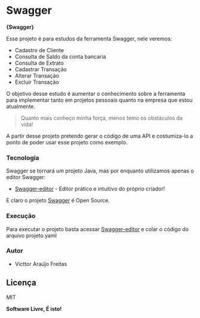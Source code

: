 <h1 class="code-line" data-line-start=0 data-line-end=1 ><a id="Swagger_0"></a>Swagger</h1>
<p class="has-line-data" data-line-start="2" data-line-end="3"><strong>{Swagger}</strong></p>
<p class="has-line-data" data-line-start="4" data-line-end="5">Esse projeto é para estudos da ferramenta Swagger, nele veremos:</p>
<ul>
<li class="has-line-data" data-line-start="5" data-line-end="6">Cadastro de Cliente</li>
<li class="has-line-data" data-line-start="6" data-line-end="7">Consulta de Saldo da conta bancaria</li>
<li class="has-line-data" data-line-start="7" data-line-end="8">Consulta de Extrato</li>
<li class="has-line-data" data-line-start="8" data-line-end="9">Cadastrar Transação</li>
<li class="has-line-data" data-line-start="9" data-line-end="10">Alterar Transação</li>
<li class="has-line-data" data-line-start="10" data-line-end="11">Excluir Transação</li>
</ul>
<p class="has-line-data" data-line-start="14" data-line-end="15">O objetivo desse estudo é aumentar o conhecimento sobre a ferramenta para implementar tanto em projetos pessoais quanto na empresa que estou atualmente.</p>
<blockquote>
<p class="has-line-data" data-line-start="16" data-line-end="17">Quanto mais conheço minha força, menos temo os obstáculos da vida!</p>
</blockquote>
<p class="has-line-data" data-line-start="18" data-line-end="19">A partir desse projeto pretendo gerar o código de uma API e costumiza-lo a ponto de poder usar esse projeto como exemplo.</p>
<h3 class="code-line" data-line-start=20 data-line-end=21 ><a id="Tecnologia_20"></a>Tecnologia</h3>
<p class="has-line-data" data-line-start="22" data-line-end="23">Swagger se tornará um projeto Java, mas por enquanto utilizamos apenas o editor Swagger:</p>
<ul>
<li class="has-line-data" data-line-start="24" data-line-end="26"><a href="https://editor.swagger.io/">Swagger-editor</a> - Editor prático e intuitivo do próprio criador!</li>
</ul>
<p class="has-line-data" data-line-start="26" data-line-end="27">E claro o projeto <a href="https://petstore.swagger.io/?_ga=2.96884639.1854833955.1600172486-1632579295.1599943220">Swagger</a> é Open Source.</p>
<h3 class="code-line" data-line-start=28 data-line-end=29 ><a id="Execuo_28"></a>Execução</h3>
<p class="has-line-data" data-line-start="30" data-line-end="31">Para executar o projeto basta acessar <a href="https://editor.swagger.io/">Swagger-editor</a> e colar o código do arquivo projeto.yaml</p>
<h3 class="code-line" data-line-start=32 data-line-end=33 ><a id="Autor_32"></a>Autor</h3>
<ul>
<li class="has-line-data" data-line-start="34" data-line-end="36">Victtor Araújo Freitas</li>
</ul>
<h2 class="code-line" data-line-start=36 data-line-end=38 ><a id="Licensa_36"></a>Licença</h2>
<p class="has-line-data" data-line-start="38" data-line-end="39">MIT</p>
<p class="has-line-data" data-line-start="40" data-line-end="41"><strong>Software Livre, É isto!</strong></p>

